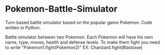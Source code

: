 # Pokemon-Battle-Simulator
Turn-based battle simulator based on the popular game Pokemon. Code written in Python.

Battle simulator between two Pokemon. Each Pokemon will have his own name, type, moves, health and defense levels. 
To make them fight you need to write "Pokemon1.fight(Pokemon2)"
EX: Charizard.fight(Blastoise)
